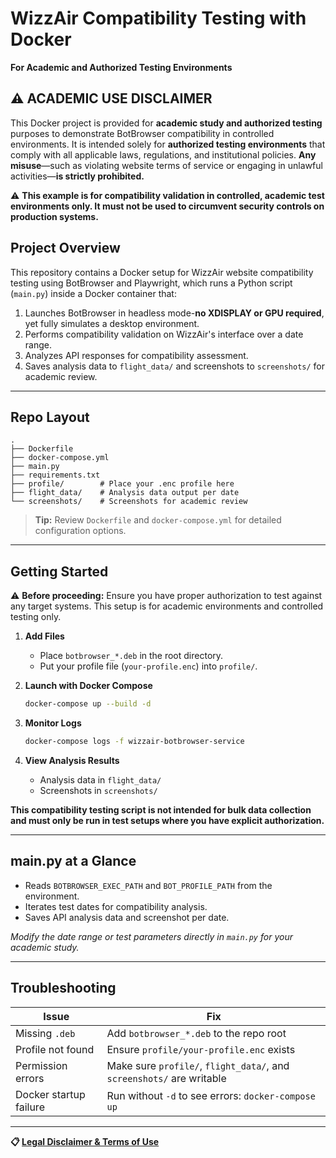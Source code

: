 # WizzAir Compatibility Testing with Docker

**For Academic and Authorized Testing Environments**

## ⚠️ **ACADEMIC USE DISCLAIMER**

This Docker project is provided for **academic study and authorized testing** purposes to demonstrate BotBrowser compatibility in controlled environments. It is intended solely for **authorized testing environments** that comply with all applicable laws, regulations, and institutional policies. **Any misuse**—such as violating website terms of service or engaging in unlawful activities—**is strictly prohibited.**

⚠️ **This example is for compatibility validation in controlled, academic test environments only. It must not be used to circumvent security controls on production systems.**


## Project Overview

This repository contains a Docker setup for WizzAir website compatibility testing using BotBrowser and Playwright, which runs a Python script (`main.py`) inside a Docker container that:

1. Launches BotBrowser in headless mode-**no XDISPLAY or GPU required**, yet fully simulates a desktop environment.
2. Performs compatibility validation on WizzAir's interface over a date range.
3. Analyzes API responses for compatibility assessment.
4. Saves analysis data to `flight_data/` and screenshots to `screenshots/` for academic review.

---

## Repo Layout

```
.
├── Dockerfile
├── docker-compose.yml
├── main.py
├── requirements.txt
├── profile/        # Place your .enc profile here
├── flight_data/    # Analysis data output per date
└── screenshots/    # Screenshots for academic review
```

> **Tip:** Review `Dockerfile` and `docker-compose.yml` for detailed configuration options.

---

## Getting Started

⚠️ **Before proceeding:** Ensure you have proper authorization to test against any target systems. This setup is for academic environments and controlled testing only.

1. **Add Files**

   * Place `botbrowser_*.deb` in the root directory.
   * Put your profile file (`your-profile.enc`) into `profile/`.

2. **Launch with Docker Compose**

   ```bash
   docker-compose up --build -d
   ```

3. **Monitor Logs**

   ```bash
   docker-compose logs -f wizzair-botbrowser-service
   ```

4. **View Analysis Results**

   * Analysis data in `flight_data/`
   * Screenshots in `screenshots/`

**This compatibility testing script is not intended for bulk data collection and must only be run in test setups where you have explicit authorization.**

---

## main.py at a Glance

* Reads `BOTBROWSER_EXEC_PATH` and `BOT_PROFILE_PATH` from the environment.
* Iterates test dates for compatibility analysis.
* Saves API analysis data and screenshot per date.

*Modify the date range or test parameters directly in `main.py` for your academic study.*

---

## Troubleshooting

| Issue                  | Fix                                                                   |
| ---------------------- | --------------------------------------------------------------------- |
| Missing `.deb`         | Add `botbrowser_*.deb` to the repo root                               |
| Profile not found      | Ensure `profile/your-profile.enc` exists                              |
| Permission errors      | Make sure `profile/`, `flight_data/`, and `screenshots/` are writable |
| Docker startup failure | Run without `-d` to see errors: `docker-compose up`                   |

---

**📋 [Legal Disclaimer & Terms of Use](https://github.com/botswin/BotBrowser/blob/main/DISCLAIMER.md)**
